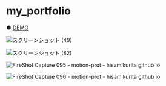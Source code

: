 # my_portfolio

● <a href="https://hisamikurita.github.io/my_portfolio-ver01/dist/">DEMO</a>

![スクリーンショット (49)](https://user-images.githubusercontent.com/47776346/61227828-05f2ad80-a760-11e9-81cd-87481c823ef9.png)

![スクリーンショット (82)](https://user-images.githubusercontent.com/47776346/68080493-e632e280-fe3f-11e9-8b1f-e19991c403dd.png)

![FireShot Capture 095 - motion-prot - hisamikurita github io](https://user-images.githubusercontent.com/47776346/68080497-006cc080-fe40-11e9-96a2-770c423b1b1a.png)

![FireShot Capture 096 - motion-prot - hisamikurita github io](https://user-images.githubusercontent.com/47776346/68080499-0498de00-fe40-11e9-8b32-1c78addac46a.png)
